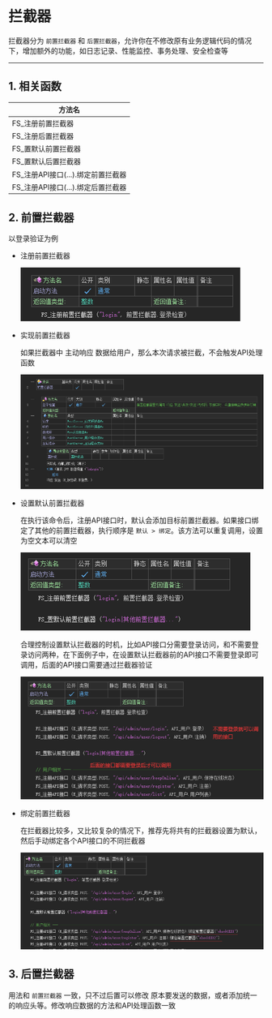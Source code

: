 # 拦截器

拦截器分为 `前置拦截器` 和 `后置拦截器`，允许你在不修改原有业务逻辑代码的情况下，增加额外的功能，如日志记录、性能监控、事务处理、安全检查等

---



## 1. 相关函数

| 方法名                             |
| ---------------------------------- |
| FS_注册前置拦截器                  |
| FS_注册后置拦截器                  |
| FS_置默认前置拦截器                |
| FS_置默认后置拦截器                |
| FS_注册API接口(...).绑定前置拦截器 |
| FS_注册API接口(...).绑定后置拦截器 |



## 2. 前置拦截器

以登录验证为例

- 注册前置拦截器

  ![image-20240218114658439](interceptor.assets/image-20240218114658439.png)

- 实现前置拦截器

  如果拦截器中 主动响应 数据给用户，那么本次请求被拦截，不会触发API处理函数

  ![image-20240218114749959](interceptor.assets/image-20240218114749959.png)

- 设置默认前置拦截器

  在执行该命令后，注册API接口时，默认会添加目标前置拦截器。如果接口绑定了其他的前置拦截器，执行顺序是 `默认 > 绑定`。该方法可以重复调用，设置为空文本可以清空

  ![image-20240218114908169](interceptor.assets/image-20240218114908169.png)

  合理控制设置默认拦截器的时机，比如API接口分需要登录访问，和不需要登录访问两种，在下面例子中，在设置默认拦截器前的API接口不需要登录即可调用，后面的API接口需要通过拦截器验证

  ![image-20240218115036022](interceptor.assets/image-20240218115036022.png)

- 绑定前置拦截器

  在拦截器比较多，又比较复杂的情况下，推荐先将共有的拦截器设置为默认，然后手动绑定各个API接口的不同拦截器

  ![image-20240218115130319](interceptor.assets/image-20240218115130319.png)

  



## 3. 后置拦截器

用法和 `前置拦截器` 一致，只不过后置可以修改 原本要发送的数据，或者添加统一的响应头等。修改响应数据的方法和API处理函数一致
